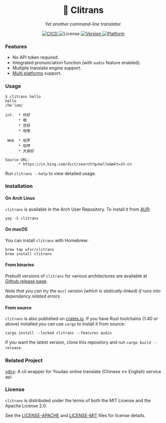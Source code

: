 <h1 align="center">🍒 Clitrans </klɪ'træns/></h1>
<p align="center">
    <em>Yet another command-line translator.</em>
<p align="center">
    <a href="https://github.com/wfxr/clitrans/actions?query=workflow%3ACICD">
        <img src="https://github.com/wfxr/clitrans/workflows/CICD/badge.svg" alt="CICD"/>
    </a>
    <img src="https://img.shields.io/crates/l/clitrans.svg" alt="License"/>
    <a href="https://crates.io/crates/clitrans">
        <img src="https://img.shields.io/crates/v/clitrans.svg?colorB=319e8c" alt="Version">
    </a>
    <a href="https://github.com/wfxr/clitrans/releases">
        <img src="https://img.shields.io/badge/platform-%20Linux%20|%20OSX%20|%20Win%20-orange.svg" alt="Platform"/>
    </a>
</p>

### Features

* No API token required.
* Integrated pronunciation function (with `audio` feature enabled).
* Multiple translate engine support.
* [Multi platforms](https://github.com/wfxr/clitrans/releases) support.

### Usage

```
$ clitrans hello
hello
/heˈləʊ/

int.  * 你好
      * 喂
      * 您好
      * 哈喽

 Web  * 哈罗
      * 哈啰
      * 大家好

Source URL:
      * https://cn.bing.com/dict/search?q=hello&mkt=zh-cn
```

Run `clitrans --help` to view detailed usage.

### Installation

#### On Arch Linux

`clitrans` is available in the Arch User Repository. To install it from [AUR](https://aur.archlinux.org/packages/clitrans):

```
yay -S clitrans
```

#### On macOS

You can install `clitrans` with Homebrew:

```
brew tap wfxr/clitrans
brew install clitrans
```

#### From binaries

Prebuilt versions of `clitrans` for various architectures are available at [Github release page](https://github.com/wfxr/clitrans/releases).

*Note that you can try the `musl` version (which is statically-linked) if runs into dependency related errors.*

#### From source

`clitrans` is also published on [crates.io](https://crates.io). If you have Rust toolchains (1.40 or above) installed you can use `cargo` to install it from source:

```
cargo install --locked clitrans --features audio
```

If you want the latest version, clone this repository and run `cargo build --release`.

### Related Project

[ydcv](https://github.com/felixonmars/ydcv): A cli wrapper for Youdao online translate (Chinese <-> English) service api.

### License

`clitrans` is distributed under the terms of both the MIT License and the Apache License 2.0.

See the [LICENSE-APACHE](LICENSE-APACHE) and [LICENSE-MIT](LICENSE-MIT) files for license details.
